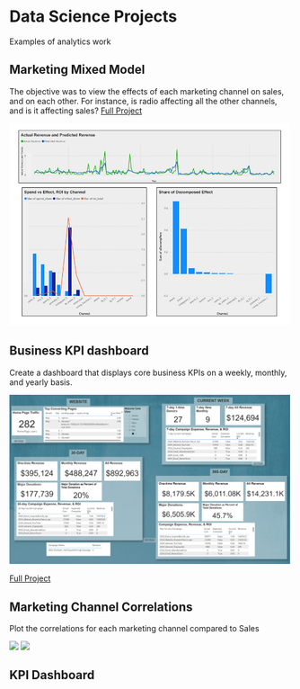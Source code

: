 # Data Science Projects
Examples of analytics work

## Marketing Mixed Model 

The objective was to view the effects of each marketing channel on sales, and on each other. For instance, is radio affecting all the other channels, and is it affecting sales?
[Full Project](https://github.com/wylee3/MMM)

<img src="https://github.com/kevinedw/MMM/blob/main/predictEffect.jpg" width="500" />

## Business KPI dashboard
Create a dashboard that displays core business KPIs on a weekly, monthly, and yearly basis. 

<img src="https://github.com/kevinedw/Executive-Dashboard/blob/main/Org-Dashboard.PNG" width="500" />

[Full Project](https://github.com/wylee3/Executive-Dashboard)

## Marketing Channel Correlations

Plot the correlations for each marketing channel compared to Sales

<img src="https://github.com/kevinedw/marketing-linear-regressions/blob/main/Facebook_feed_Impr.png" width="500" />
<img src="https://github.com/kevinedw/marketing-linear-regressions/blob/main/correlations-altered.jpg" width="150" />

## KPI Dashboard
